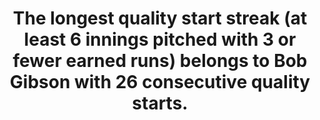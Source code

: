 ---
title:      
  - The longest quality start streak (at least 6 innings pitched with 3 or fewer earned runs) belongs to Bob Gibson with 26 consecutive quality starts.
secondary:
  - He did it from September 12nd, 1967 to July 30th, 1968. The next best streak belongs to Chris Carpenter with 22 during the 2005 season.
reference:
  - http://www.baseball-reference.com/play-index/streak_finder.cgi?type=p#gotresults&as=result_pitcher&offset=0&suffix=&min_year_game=1914&max_year_game=2014&series=any&series_game=any&team_lg=&opp_id=&opp_lg=&use_dh=&throws=any&HV=any&game_site=&Role=anyGS&DEC=any&c4criteria=IPouts&c4gtlt=gt&c4val=6&c5criteria=ER&c5gtlt=lt&c5val=3&c6criteria=&c6gtlt=eq&c6val=0&c1criteria=&c1gtlt=eq&c1val=0&c2criteria=&c2gtlt=eq&c2val=0&c3criteria=&c3gtlt=eq&c3val=0&location=pob&locationMatch=is&pob=&pod=&pcanada=&pusa=&ajax=1&submitter=1
---